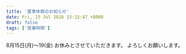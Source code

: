 ```yaml
---
title: '夏季休暇のお知らせ'
date: Fri, 15 Jul 2016 13:15:47 +0000
draft: false
tags: ['営業時間']
---
```


8月15日(月)〜19(金) お休みとさせていただきます。 よろしくお願いします。